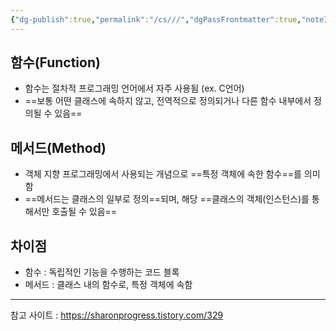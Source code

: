 ```yaml
---
{"dg-publish":true,"permalink":"/cs///","dgPassFrontmatter":true,"noteIcon":""}
---
```


## 함수(Function)

- 함수는 절차적 프로그래밍 언어에서 자주 사용됨 (ex. C언어)
- ==보통 어떤 클래스에 속하지 않고, 전역적으로 정의되거나 다른 함수 내부에서 정의될 수 있음==

## 메서드(Method)

- 객체 지향 프로그래밍에서 사용되는 개념으로 ==특정 객체에 속한 함수==를 의미함
- ==메서드는 클래스의 일부로 정의==되며, 해당 ==클래스의 객체(인스턴스)를 통해서만 호출될 수 있음== 

## 차이점

- 함수 : 독립적인 기능을 수행하는 코드 블록
- 메서드 : 클래스 내의 함수로, 특정 객체에 속함


---
참고 사이트 : 
https://sharonprogress.tistory.com/329
